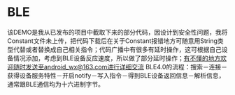 # BLE
该DEMO是我从已发布的项目中截取下来的部分代码，因设计到安全性问题，我将Constant文件未上传，把代码下载后在关于Constant报错地方可随意用String类型代替或者替换成自己相关指令；代码广播中有很多有延时操作，这可根据自己设备情况添加，考虑到BLE设备反应速度，所以做了部分延时操作；有不懂的地方欢迎随时发送至android_wx@163.com进行详细交流
BLE4.0的流程：搜索－连接－获得设备服务特性－开启notify－写入指令－得到BLE设备返回信息－解析信息，通常跟BLE通信均为十六进制字节。
